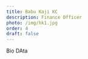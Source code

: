 ```yaml
---
title: Babu Kaji KC
description: Finance Officer
photo: /img/hk1.jpg
order: 4
draft: false
---
```

Bio DAta